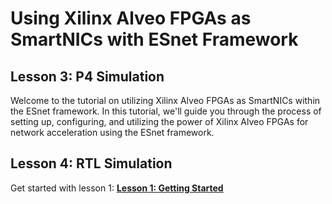 # Using Xilinx Alveo FPGAs as SmartNICs with ESnet Framework

## Lesson 3: P4 Simulation

Welcome to the tutorial on utilizing Xilinx Alveo FPGAs as SmartNICs within the ESnet framework. In this tutorial, we'll guide you through the process of setting up, configuring, and utilizing the power of Xilinx Alveo FPGAs for network acceleration using the ESnet framework.

## Lesson 4: RTL Simulation

Get started with lesson 1: **[Lesson 1: Getting Started](1-lesson1.md)**


